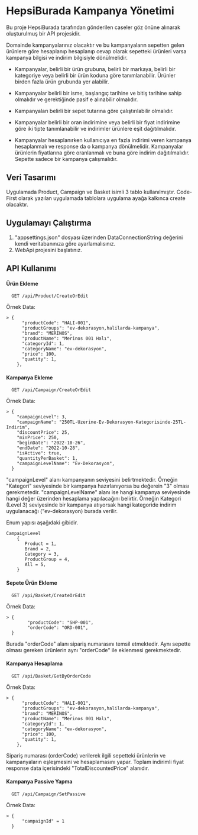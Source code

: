 

# HepsiBurada Kampanya Yönetimi

Bu proje HepsiBurada tarafından gönderilen caseler göz önüne alınarak oluşturulmuş bir API projesidir.


Domainde kampanyalarınız olacaktır ve bu kampanyaların sepetten gelen ürünlere göre hesaplanıp hesaplanıp cevap olarak sepetteki ürünleri 
 varsa kampanya bilgisi ve indirim bilgisiyle dönülmelidir.

- Kampanyalar, belirli bir ürün grubuna, belirli bir markaya, belirli bir kategoriye veya belirli bir ürün koduna göre tanımlanabilir. 
  Ürünler birden fazla ürün grubunda yer alabilir.

- Kampanyalar belirli bir isme, başlangıç tarihine ve bitiş tarihine sahip olmalıdır ve gerektiğinde pasif e alınabilir olmalıdır.

- Kampanyaları belirli bir sepet tutarına göre çalıştırılabilir olmalıdır.

- Kampanyalar belirli bir oran indirimine veya belirli bir fiyat indirimine göre iki tipte tanımlanabilir
  ve indirimler ürünlere eşit dağıtılmalıdır.

- Kampanyalar hesaplanırken kullanıcıya en fazla indirimi veren kampanya hesaplanmalı ve response da o kampanya 
  dönülmelidir. Kampanyalar ürünlerin fiyatlarına göre oranlanmalı ve buna göre indirim dağıtılmalıdır.
  Sepette sadece bir kampanya çalışmalıdır.

## Veri Tasarımı
Uygulamada Product, Campaign ve Basket isimli 3 tablo kullanılmıştır. Code-First olarak yazılan uygulamada tablolara uygulama ayağa kalkınca create olacaktır. 

## Uygulamayı Çalıştırma
1. "appsettings.json" dosyası üzerinden DataConnectionString değerini kendi veritabanınıza göre ayarlamalısınız.
2. WebApi projesini başlatınız.



## API Kullanımı

#### Ürün Ekleme

```http
  GET /api/Product/CreateOrEdit
```

Örnek Data:
```
> {
      "productCode": "HALI-001",
      "productGroups": "ev-dekorasyon,halilarda-kampanya",
      "brand": "MERİNOS",
      "productName": "Merinos 001 Halı",
      "categoryId": 1,
      "categoryName": "ev-dekorasyon",
      "price": 100,
      "quatity": 1,
    },
```

#### Kampanya Ekleme

```http
  GET /api/Campaign/CreateOrEdit
```

Örnek Data:
```
> {
    "campaignLevel": 3,
    "campaignName": "250TL-Uzerine-Ev-Dekorasyon-Kategorisinde-25TL-Indirim",
    "discountPrice": 25,
    "minPrice": 250,
    "beginDate": "2022-10-26",
    "endDate": "2022-10-28",
    "isActive": true,
    "quantityPerBasket": 1,
    "campaignLevelName": "Ev-Dekorasyon",
  }
```
"campaignLevel" alanı kampanyanın seviyesini belirtmektedir. Örneğin "Kategori" seviyesinde bir kampanya hazırlanıyorsa bu değerein "3" olması gerekmetedir.
"campaignLevelName" alanı ise hangi kampanya seviyesinde hangi değer üzerinden hesaplama yapılacağını belirtir. Örneğin Kategori (Level 3) seviyesinde bir kampanya atıyorsak hangi kategoride indirim uygulanacağı ("ev-dekorasyon) burada verilir.

 Enum yapısı aşağıdaki gibidir.
```
CampaignLevel
    {
       Product = 1,
       Brand = 2,
       Category = 3,
       ProductGroup = 4,
       All = 5,
    }
```
#### Sepete Ürün Ekleme 

```http
  GET /api/Basket/CreateOrEdit
```

Örnek Data:
```
> {
        "productCode": "SHP-001",
        "orderCode": "ORD-001",
  }
```
Burada "orderCode" alanı sipariş numarasını temsil etmektedir. Aynı sepette olması gereken ürünlerin aynı "orderCode" ile eklenmesi gerekmektedir.

#### Kampanya Hesaplama

```http
  GET /api/Basket/GetByOrderCode
```

Örnek Data:
```
> {
      "productCode": "HALI-001",
      "productGroups": "ev-dekorasyon,halilarda-kampanya",
      "brand": "MERİNOS",
      "productName": "Merinos 001 Halı",
      "categoryId": 1,
      "categoryName": "ev-dekorasyon",
      "price": 100,
      "quatity": 1,
    },
```
Sipariş numarası (orderCode) verilerek ilgili sepetteki ürünlerin ve kampanyaların eşleşmesini ve hesaplamasını yapar.
Toplam indirimli fiyat response data içerisindeki "TotalDiscountedPrice" alanıdır.


#### Kampanya Passive Yapma

```http
  GET /api/Campaign/SetPassive
```

Örnek Data:
```
> {
      "campaignId" = 1
  }
```

